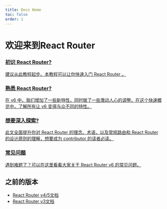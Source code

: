 ```yaml
---
title: Docs Home
toc: false
order: 1
---
```


# 欢迎来到React Router

<docs-cards>
  <a href="v6/getting-started/tutorial" aria-label="New to React Router?">
    <docs-card>
      <h3>初识 React Router?</h3> 
      <p>建议从此教程起步。本教程可以让你快速入门 React Router 。</p>
    </docs-card>
  </a>
  <a href="v6/getting-started/overview" aria-label="Upgrading to v6?">
    <docs-card>
      <h3>熟悉 React Router?</h3> 
      <p>在 v6 中，我们增加了一些新特性，同时做了一些激动人心的调整。在这个快速概览中，了解所有让 v6 变得与众不同的特性。</p>
    </docs-card>
  </a>
  <a href="v6/getting-started/concepts" aria-label="Upgrading to v6?">
    <docs-card>
      <h3>想要深入探索?</h3> 
      <p>此文全面提升你对 React Router 的理念、术语，以及常规路由和 React Router 的设计原则的理解，想要成为 contributor 的读者必读。</p>
    </docs-card>
  </a>
  <a href="v6/faq" aria-label="Frequently Asked Questions">
    <docs-card>
      <h3>常见问题</h3> 
      <p>遇到难题了？可以在这里看看大家关于 React Router v6 的常见问题。</p>
    </docs-card>
  </a>
</docs-cards>

## 之前的版本

- [React Router v4/5文档](https://v5.reactrouter.com)
- [React Router v3文档](https://github.com/remix-run/react-router/tree/v3.2.6/docs)
